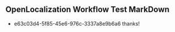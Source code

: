 ## OpenLocalization Workflow Test MarkDown
* e63c03d4-5f85-45e6-976c-3337a8e9b6a6 thanks!

<!--HONumber=Aug16_HO4-->


